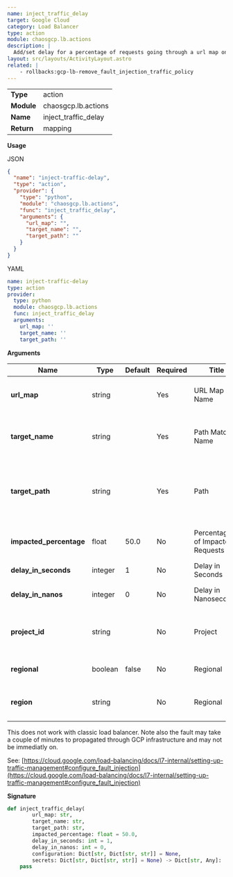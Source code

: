 ```yaml
---
name: inject_traffic_delay
target: Google Cloud
category: Load Balancer
type: action
module: chaosgcp.lb.actions
description: |
  Add/set delay for a percentage of requests going through a url map on a given path
layout: src/layouts/ActivityLayout.astro
related: |
    - rollbacks:gcp-lb-remove_fault_injection_traffic_policy
---
```


|            |                               |
| ---------- | ----------------------------- |
| **Type**   | action                        |
| **Module** | chaosgcp.lb.actions |
| **Name**   | inject_traffic_delay               |
| **Return** | mapping                       |

**Usage**

JSON

```json
{
  "name": "inject-traffic-delay",
  "type": "action",
  "provider": {
    "type": "python",
    "module": "chaosgcp.lb.actions",
    "func": "inject_traffic_delay",
    "arguments": {
      "url_map": "",
      "target_name": "",
      "target_path": ""
    }
  }
}
```

YAML

```yaml
name: inject-traffic-delay
type: action
provider:
  type: python
  module: chaosgcp.lb.actions
  func: inject_traffic_delay
  arguments:
    url_map: ''
    target_name: ''
    target_path: ''
```

**Arguments**

| Name                    | Type    | Default | Required | Title                | Description                        |
| ----------------------- | ------- | ------- | -------- | -------------------- | ---------------------------------- |
| **url_map**        | string  |         | Yes      | URL Map Name| Name of the URL map to add the fault to     |
| **target_name** | string |     | Yes       | Path Matcher Name  | Name of the patch matcher to add the fault to |
| **target_path** | string |    | Yes       | Path  | Path to impact with the fault. Must already exist in the path matcher definition |
| **impacted_percentage** | float |  50.0   | No       | Percentage of Impacted Requests  | Volume of requests to impact with the delay |
| **delay_in_seconds** | integer |  1   | No       | Delay in Seconds  | Delay to add in seconds |
| **delay_in_nanos** | integer |  0   | No       | Delay in Nanoseconds  | Delay to add in nanoseconds |
| **project_id** | string |     | No       | Project  | Name of the GCP project in which the resource is running |
| **regional** | boolean | false | No       | Regional  | Set this if the project is regional |
| **region** | string |  | No       | Regional  | Set this to the correct region if it is regional |

This does not work with classic load balancer. Note also the fault may take
a couple of minutes to propagated through GCP infrastructure and may not
be immediatly on.

See: [https://cloud.google.com/load-balancing/docs/l7-internal/setting-up-traffic-management#configure_fault_injection](https://cloud.google.com/load-balancing/docs/l7-internal/setting-up-traffic-management#configure_fault_injection)

**Signature**

```python
def inject_traffic_delay(
        url_map: str,
        target_name: str,
        target_path: str,
        impacted_percentage: float = 50.0,
        delay_in_seconds: int = 1,
        delay_in_nanos: int = 0,
        configuration: Dict[str, Dict[str, str]] = None,
        secrets: Dict[str, Dict[str, str]] = None) -> Dict[str, Any]:
    pass
```

